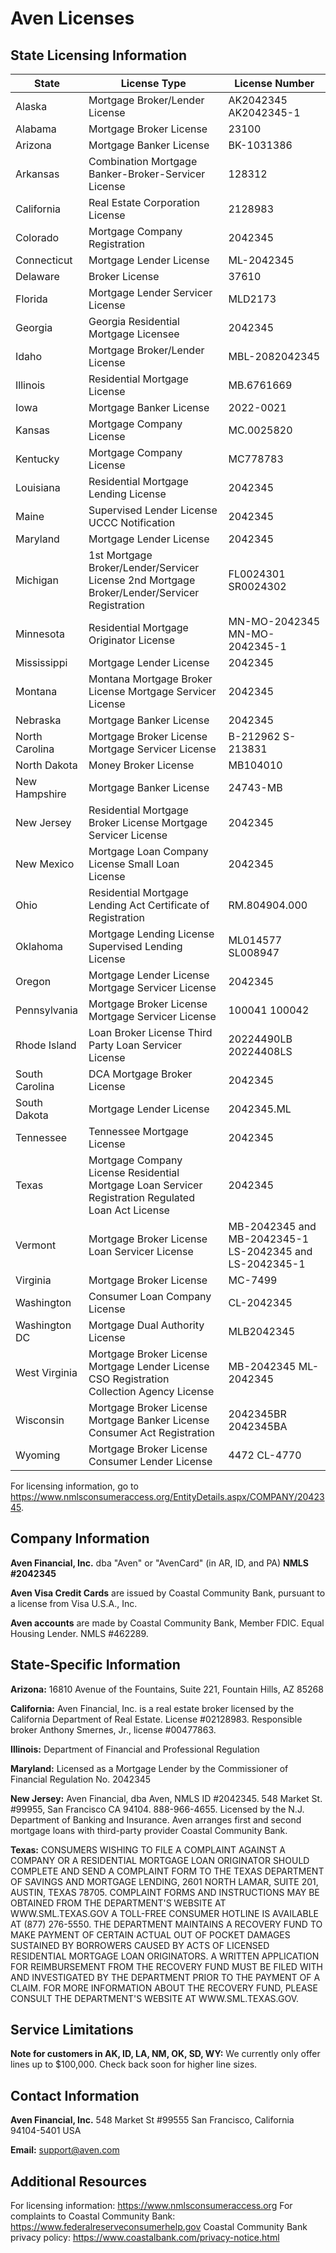 # Aven Licenses

## State Licensing Information

| State          | License Type                                                                                        | License Number                                          |
| -------------- | --------------------------------------------------------------------------------------------------- | ------------------------------------------------------- |
| Alaska         | Mortgage Broker/Lender License                                                                      | AK2042345 AK2042345-1                                   |
| Alabama        | Mortgage Broker License                                                                             | 23100                                                   |
| Arizona        | Mortgage Banker License                                                                             | BK-1031386                                              |
| Arkansas       | Combination Mortgage Banker-Broker-Servicer License                                                 | 128312                                                  |
| California     | Real Estate Corporation License                                                                     | 2128983                                                 |
| Colorado       | Mortgage Company Registration                                                                       | 2042345                                                 |
| Connecticut    | Mortgage Lender License                                                                             | ML-2042345                                              |
| Delaware       | Broker License                                                                                      | 37610                                                   |
| Florida        | Mortgage Lender Servicer License                                                                    | MLD2173                                                 |
| Georgia        | Georgia Residential Mortgage Licensee                                                               | 2042345                                                 |
| Idaho          | Mortgage Broker/Lender License                                                                      | MBL-2082042345                                          |
| Illinois       | Residential Mortgage License                                                                        | MB.6761669                                              |
| Iowa           | Mortgage Banker License                                                                             | 2022-0021                                               |
| Kansas         | Mortgage Company License                                                                            | MC.0025820                                              |
| Kentucky       | Mortgage Company License                                                                            | MC778783                                                |
| Louisiana      | Residential Mortgage Lending License                                                                | 2042345                                                 |
| Maine          | Supervised Lender License UCCC Notification                                                         | 2042345                                                 |
| Maryland       | Mortgage Lender License                                                                             | 2042345                                                 |
| Michigan       | 1st Mortgage Broker/Lender/Servicer License 2nd Mortgage Broker/Lender/Servicer Registration        | FL0024301 SR0024302                                     |
| Minnesota      | Residential Mortgage Originator License                                                             | MN-MO-2042345 MN-MO-2042345-1                           |
| Mississippi    | Mortgage Lender License                                                                             | 2042345                                                 |
| Montana        | Montana Mortgage Broker License Mortgage Servicer License                                           | 2042345                                                 |
| Nebraska       | Mortgage Banker License                                                                             | 2042345                                                 |
| North Carolina | Mortgage Broker License Mortgage Servicer License                                                   | B-212962 S-213831                                       |
| North Dakota   | Money Broker License                                                                                | MB104010                                                |
| New Hampshire  | Mortgage Banker License                                                                             | 24743-MB                                                |
| New Jersey     | Residential Mortgage Broker License Mortgage Servicer License                                       | 2042345                                                 |
| New Mexico     | Mortgage Loan Company License Small Loan License                                                    | 2042345                                                 |
| Ohio           | Residential Mortgage Lending Act Certificate of Registration                                        | RM.804904.000                                           |
| Oklahoma       | Mortgage Lending License Supervised Lending License                                                 | ML014577 SL008947                                       |
| Oregon         | Mortgage Lender License Mortgage Servicer License                                                   | 2042345                                                 |
| Pennsylvania   | Mortgage Broker License Mortgage Servicer License                                                   | 100041 100042                                           |
| Rhode Island   | Loan Broker License Third Party Loan Servicer License                                               | 20224490LB 20224408LS                                   |
| South Carolina | DCA Mortgage Broker License                                                                         | 2042345                                                 |
| South Dakota   | Mortgage Lender License                                                                             | 2042345.ML                                              |
| Tennessee      | Tennessee Mortgage License                                                                          | 2042345                                                 |
| Texas          | Mortgage Company License Residential Mortgage Loan Servicer Registration Regulated Loan Act License | 2042345                                                 |
| Vermont        | Mortgage Broker License Loan Servicer License                                                       | MB-2042345 and MB-2042345-1 LS-2042345 and LS-2042345-1 |
| Virginia       | Mortgage Broker License                                                                             | MC-7499                                                 |
| Washington     | Consumer Loan Company License                                                                       | CL-2042345                                              |
| Washington DC  | Mortgage Dual Authority License                                                                     | MLB2042345                                              |
| West Virginia  | Mortgage Broker License Mortgage Lender License CSO Registration Collection Agency License          | MB-2042345 ML-2042345                                   |
| Wisconsin      | Mortgage Broker License Mortgage Banker License Consumer Act Registration                           | 2042345BR 2042345BA                                     |
| Wyoming        | Mortgage Broker License Consumer Lender License                                                     | 4472 CL-4770                                            |

For licensing information, go to https://www.nmlsconsumeraccess.org/EntityDetails.aspx/COMPANY/2042345.

## Company Information

**Aven Financial, Inc.**
dba "Aven" or "AvenCard" (in AR, ID, and PA)
**NMLS #2042345**

**Aven Visa Credit Cards** are issued by Coastal Community Bank, pursuant to a license from Visa U.S.A., Inc.

**Aven accounts** are made by Coastal Community Bank, Member FDIC. Equal Housing Lender. NMLS #462289.

## State-Specific Information

**Arizona:** 16810 Avenue of the Fountains, Suite 221, Fountain Hills, AZ 85268

**California:** Aven Financial, Inc. is a real estate broker licensed by the California Department of Real Estate. License #02128983. Responsible broker Anthony Smernes, Jr., license #00477863.

**Illinois:** Department of Financial and Professional Regulation

**Maryland:** Licensed as a Mortgage Lender by the Commissioner of Financial Regulation No. 2042345

**New Jersey:** Aven Financial, dba Aven, NMLS ID #2042345. 548 Market St. #99955, San Francisco CA 94104. 888-966-4655. Licensed by the N.J. Department of Banking and Insurance. Aven arranges first and second mortgage loans with third-party provider Coastal Community Bank.

**Texas:** CONSUMERS WISHING TO FILE A COMPLAINT AGAINST A COMPANY OR A RESIDENTIAL MORTGAGE LOAN ORIGINATOR SHOULD COMPLETE AND SEND A COMPLAINT FORM TO THE TEXAS DEPARTMENT OF SAVINGS AND MORTGAGE LENDING, 2601 NORTH LAMAR, SUITE 201, AUSTIN, TEXAS 78705. COMPLAINT FORMS AND INSTRUCTIONS MAY BE OBTAINED FROM THE DEPARTMENT'S WEBSITE AT WWW.SML.TEXAS.GOV A TOLL-FREE CONSUMER HOTLINE IS AVAILABLE AT (877) 276-5550. THE DEPARTMENT MAINTAINS A RECOVERY FUND TO MAKE PAYMENT OF CERTAIN ACTUAL OUT OF POCKET DAMAGES SUSTAINED BY BORROWERS CAUSED BY ACTS OF LICENSED RESIDENTIAL MORTGAGE LOAN ORIGINATORS. A WRITTEN APPLICATION FOR REIMBURSEMENT FROM THE RECOVERY FUND MUST BE FILED WITH AND INVESTIGATED BY THE DEPARTMENT PRIOR TO THE PAYMENT OF A CLAIM. FOR MORE INFORMATION ABOUT THE RECOVERY FUND, PLEASE CONSULT THE DEPARTMENT'S WEBSITE AT WWW.SML.TEXAS.GOV.

## Service Limitations

**Note for customers in AK, ID, LA, NM, OK, SD, WY:** We currently only offer lines up to $100,000. Check back soon for higher line sizes.

## Contact Information

**Aven Financial, Inc.**
548 Market St #99555
San Francisco, California 94104-5401
USA

**Email:** support@aven.com

## Additional Resources

For licensing information: https://www.nmlsconsumeraccess.org
For complaints to Coastal Community Bank: https://www.federalreserveconsumerhelp.gov
Coastal Community Bank privacy policy: https://www.coastalbank.com/privacy-notice.html
